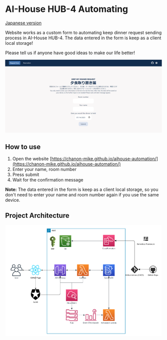 # AI-House HUB-4 Automating

[Japanese version](./README.jp.md)

Website works as a custom form to automating keep dinner request sending process in AI-House HUB-4. The data entered in the form is keep as a client local storage!

Please tell us if anyone have good ideas to make our life better!

![Website image](public/images/website.png)

## How to use

1. Open the website [https://chanon-mike.github.io/aihouse-automation/](https://chanon-mike.github.io/aihouse-automation/)
2. Enter your name, room number
3. Press submit
4. Wait for the confirmation message

**Note:** The data entered in the form is keep as a client local storage, so you don't need to enter your name and room number again if you use the same device.

## Project Architecture

![AWS Stack](public/images/architect_diagram.png)
